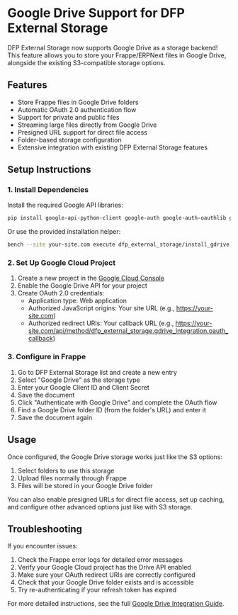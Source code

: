 # Google Drive Support for DFP External Storage

DFP External Storage now supports Google Drive as a storage backend! This feature allows you to store your Frappe/ERPNext files in Google Drive, alongside the existing S3-compatible storage options.

## Features

- Store Frappe files in Google Drive folders
- Automatic OAuth 2.0 authentication flow
- Support for private and public files
- Streaming large files directly from Google Drive
- Presigned URL support for direct file access
- Folder-based storage configuration
- Extensive integration with existing DFP External Storage features

## Setup Instructions

### 1. Install Dependencies

Install the required Google API libraries:

```bash
pip install google-api-python-client google-auth google-auth-oauthlib google-auth-httplib2
```

Or use the provided installation helper:

```bash
bench --site your-site.com execute dfp_external_storage/install_gdrive.py
```

### 2. Set Up Google Cloud Project

1. Create a new project in the [Google Cloud Console](https://console.cloud.google.com/)
2. Enable the Google Drive API for your project
3. Create OAuth 2.0 credentials:
   - Application type: Web application
   - Authorized JavaScript origins: Your site URL (e.g., https://your-site.com)
   - Authorized redirect URIs: Your callback URL (e.g., https://your-site.com/api/method/dfp_external_storage.gdrive_integration.oauth_callback)

### 3. Configure in Frappe

1. Go to DFP External Storage list and create a new entry
2. Select "Google Drive" as the storage type
3. Enter your Google Client ID and Client Secret
4. Save the document
5. Click "Authenticate with Google Drive" and complete the OAuth flow
6. Find a Google Drive folder ID (from the folder's URL) and enter it
7. Save the document again

## Usage

Once configured, the Google Drive storage works just like the S3 options:

1. Select folders to use this storage
2. Upload files normally through Frappe
3. Files will be stored in your Google Drive folder

You can also enable presigned URLs for direct file access, set up caching, and configure other advanced options just like with S3 storage.

## Troubleshooting

If you encounter issues:

1. Check the Frappe error logs for detailed error messages
2. Verify your Google Cloud project has the Drive API enabled
3. Make sure your OAuth redirect URIs are correctly configured
4. Check that your Google Drive folder exists and is accessible
5. Try re-authenticating if your refresh token has expired

For more detailed instructions, see the full [Google Drive Integration Guide](integration-guide.md).